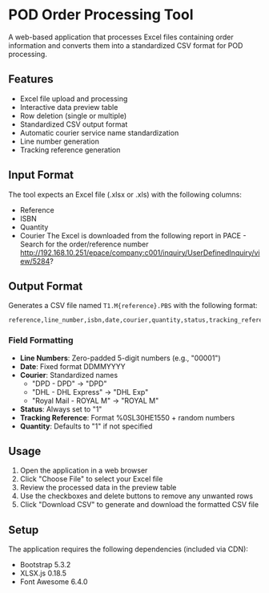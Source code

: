 # POD Order Processing Tool

A web-based application that processes Excel files containing order information and converts them into a standardized CSV format for POD processing.

## Features

- Excel file upload and processing
- Interactive data preview table
- Row deletion (single or multiple)
- Standardized CSV output format
- Automatic courier service name standardization
- Line number generation
- Tracking reference generation

## Input Format

The tool expects an Excel file (.xlsx or .xls) with the following columns:
- Reference
- ISBN
- Quantity
- Courier
The Excel is downloaded from the following report in PACE - Search for the order/reference number
http://192.168.10.251/epace/company:c001/inquiry/UserDefinedInquiry/view/5284?

## Output Format

Generates a CSV file named `T1.M{reference}.PBS` with the following format:
```
reference,line_number,isbn,date,courier,quantity,status,tracking_reference
```

### Field Formatting

- **Line Numbers**: Zero-padded 5-digit numbers (e.g., "00001")
- **Date**: Fixed format DDMMYYYY
- **Courier**: Standardized names
  - "DPD - DPD" → "DPD"
  - "DHL - DHL Express" → "DHL Exp"
  - "Royal Mail - ROYAL M" → "ROYAL M"
- **Status**: Always set to "1"
- **Tracking Reference**: Format %0SL30HE1550 + random numbers
- **Quantity**: Defaults to "1" if not specified

## Usage

1. Open the application in a web browser
2. Click "Choose File" to select your Excel file
3. Review the processed data in the preview table
4. Use the checkboxes and delete buttons to remove any unwanted rows
5. Click "Download CSV" to generate and download the formatted CSV file

## Setup

The application requires the following dependencies (included via CDN):
- Bootstrap 5.3.2
- XLSX.js 0.18.5
- Font Awesome 6.4.0
